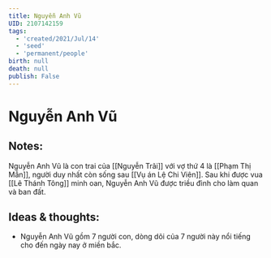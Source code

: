 ```yaml
---
title: Nguyễn Anh Vũ
UID: 2107142159
tags:
  - 'created/2021/Jul/14'
  - 'seed'
  - 'permanent/people'
birth: null
death: null
publish: False
---
```

# Nguyễn Anh Vũ

## Notes:
Nguyễn Anh Vũ là con trai của [[Nguyễn Trãi]] với vợ thứ 4 là [[Phạm Thị Mẫn]], người duy nhất còn sống sau [[Vụ án Lệ Chi Viên]]. Sau khi được vua [[Lê Thánh Tông]] minh oan, Nguyễn Anh Vũ được triều đình cho làm quan và ban đất.

## Ideas & thoughts:
- Nguyễn Anh Vũ gồm 7 người con, dòng dõi của 7 người này nổi tiếng cho đến ngày nay ở miền bắc.
